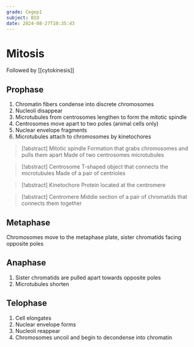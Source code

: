 ```yaml
---
grade: Cegep1
subject: BIO
date: 2024-08-27T10:35:43
---
```


# Mitosis

Followed by [[cytokinesis]]

## Prophase

1. Chromatin fibers condense into discrete chromosomes
2. Nucleoli disappear
3. Microtubules from centrosomes lengthen to form the mitotic spindle
4. Centrosomes move apart to two poles (animal cells only)
5. Nuclear envelope fragments
6. Microtubules attach to chromosomes by kinetochores

> [!abstract] Mitotic spindle
> Formation that grabs chromosomes and pulls them apart
> Made of two centrosomes microtubules

> [!abstract] Centrosome
> T-shaped object that connects the microtubules
> Made of a pair of centrioles

> [!abstract] Kinetochore
> Protein located at the centromere

> [!abstract] Centromere
> Middle section of a pair of chromatids that connects them together

## Metaphase

Chromosomes move to the metaphase plate, sister chromatids facing opposite poles

## Anaphase

1. Sister chromatids are pulled apart towards opposite poles
2. Microtubules shorten

## Telophase

1. Cell elongates
2. Nuclear envelope forms
3. Nucleoli reappear
4. Chromosomes uncoil and begin to decondense into chromatin